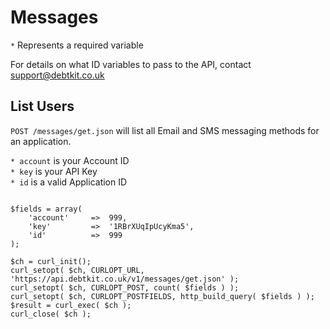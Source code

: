Messages
=======

`*` Represents a required variable

For details on what ID variables to pass to the API, contact [support@debtkit.co.uk](mailto:support@debtkit.co.uk)

## List Users ##

`POST /messages/get.json` will list all Email and SMS messaging methods for an application.

`* account` is your Account ID<br />
`* key` is your API Key<br />
`* id` is a valid Application ID

```
	
$fields = array(
    'account'     =>  999,
    'key'         =>  '1RBrXUqIpUcyKma5',
    'id'          =>  999
);

$ch = curl_init();
curl_setopt( $ch, CURLOPT_URL, 'https://api.debtkit.co.uk/v1/messages/get.json' );
curl_setopt( $ch, CURLOPT_POST, count( $fields ) );
curl_setopt( $ch, CURLOPT_POSTFIELDS, http_build_query( $fields ) );
$result = curl_exec( $ch );
curl_close( $ch );

```
